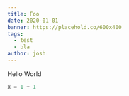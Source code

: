 ```yaml
---
title: Foo
date: 2020-01-01
banner: https://placehold.co/600x400
tags:
  - test
  - bla
author: josh
---
```


Hello World

```javascript
x = 1 + 1
```

